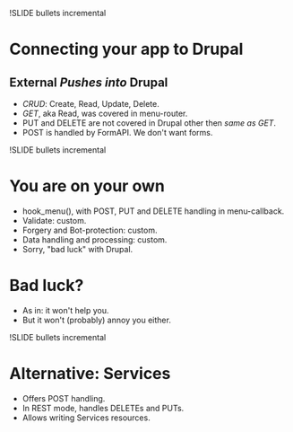 !SLIDE bullets incremental
# Connecting your app to Drupal #
## External _Pushes into_ Drupal ##
* _CRUD_: Create, Read, Update, Delete.
* _GET_, aka Read, was covered in menu-router.
* PUT and DELETE are not covered in Drupal other then _same as GET_.
* POST is handled by FormAPI. We don't want forms. 

!SLIDE bullets incremental
# You are on your own #
* hook_menu(), with POST, PUT and DELETE handling in menu-callback. 
* Validate: custom.
* Forgery and Bot-protection: custom.
* Data handling and processing: custom.
* Sorry, "bad luck" with Drupal.

# Bad luck? # 
* As in: it won't help you.
* But it won't (probably) annoy you either.

!SLIDE bullets incremental
# Alternative: Services #
* Offers POST handling.
* In REST mode, handles DELETEs and PUTs.
* Allows writing Services resources.

